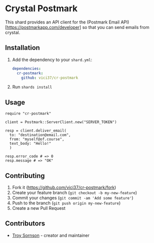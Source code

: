 # Crystal Postmark

This shard provides an API client for the (Postmark Email API)[https://postmarkapp.com/developer] so that you can send emails from crystal.

## Installation

1. Add the dependency to your `shard.yml`:

   ```yaml
   dependencies:
     cr-postmark:
       github: vici37/cr-postmark
   ```

2. Run `shards install`

## Usage

```crystal
require "cr-postmark"

client = Postmark::ServerClient.new("SERVER_TOKEN")

resp = client.deliver_email(
  to: "destination@email.com",
  from: "myself@of.course",
  text_body: "Hello!"
  )

resp.error_code # => 0
resp.message # => "OK"
```

## Contributing

1. Fork it (<https://github.com/vici37/cr-postmark/fork>)
2. Create your feature branch (`git checkout -b my-new-feature`)
3. Commit your changes (`git commit -am 'Add some feature'`)
4. Push to the branch (`git push origin my-new-feature`)
5. Create a new Pull Request

## Contributors

- [Troy Sornson](https://github.com/vici37) - creator and maintainer
